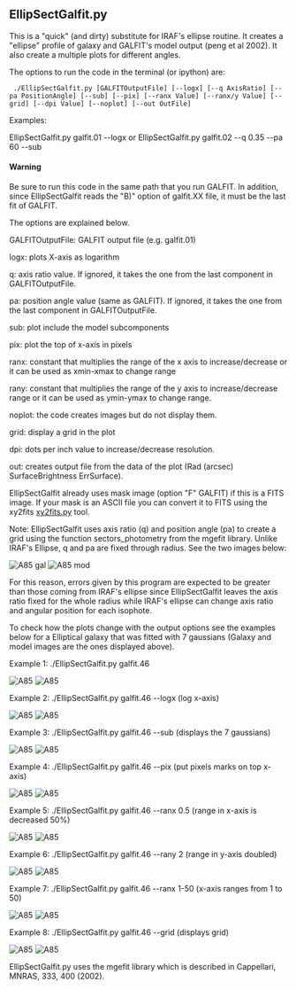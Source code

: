 
## EllipSectGalfit.py

This is a "quick" (and dirty) substitute for IRAF's ellipse
routine. It creates a "ellipse" profile of galaxy
and GALFIT's model output (peng et al 2002). It also create a
multiple plots for different angles.  

The options to run the code in the terminal (or ipython) are:

```
 ./EllipSectGalfit.py [GALFITOutputFile] [--logx] [--q AxisRatio] [--pa PositionAngle] [--sub] [--pix] [--ranx Value] [--ranx/y Value] [--grid] [--dpi Value] [--noplot] [--out OutFile]
 ```

Examples: 

 EllipSectGalfit.py galfit.01 --logx
or 
 EllipSectGalfit.py galfit.02 --q 0.35 --pa 60 --sub

#### Warning
Be sure to run this code in the same path that you run GALFIT. In addition,
since EllipSectGalfit reads the "B)" option of galfit.XX file, it 
must be the last fit of GALFIT. 

The options are explained below.

GALFITOutputFile: GALFIT output file  (e.g. galfit.01)

logx: plots X-axis as logarithm

q: axis ratio value. If ignored, it takes the one from the last component in GALFITOutputFile.

pa: position angle value (same as GALFIT).  If ignored, it takes the one 
from the last component in GALFITOutputFile.

sub: plot include the model subcomponents

pix: plot the top of x-axis in pixels

ranx: constant that multiplies the range of the x axis to increase/decrease or 
it can be used as xmin-xmax to change range

rany: constant that multiplies the range of the y axis to increase/decrease range
or it can be used as ymin-ymax to change range.

noplot: the code creates images but do not display them.

grid: display a grid in the plot

dpi: dots per inch value to increase/decrease resolution.

out: creates output file from the data of the plot (Rad (arcsec) SurfaceBrightness  ErrSurface). 

EllipSectGalfit already uses mask image (option "F" GALFIT) if this
is a FITS image. If your mask is an ASCII file you can convert it to FITS
using the xy2fits [xy2fits.py](./xy2fits.md) tool.

Note: EllipSectGalfit uses axis ratio (q) and position angle (pa) to create a grid 
using the function sectors_photometry from the mgefit library. Unlike IRAF's Ellipse, 
q and pa are fixed through radius. See the two images below: 

![A85 gal](../img/A85.img.png)
![A85 mod](../img/A85.img.mod.png)

For this reason, errors given by this program are expected to 
be greater than those coming from IRAF's ellipse since EllipSectGalfit 
leaves the axis ratio fixed for the whole radius while IRAF's ellipse
can change axis ratio and angular position for each isophote.

To check how the plots change with the output options see 
the examples below for a Elliptical galaxy that was fitted 
with 7 gaussians (Galaxy and model images are the ones 
displayed above). 

Example 1: 
./EllipSectGalfit.py galfit.46 

![A85 ](../img/A85.png)
![A85 ](../img/A85.mul.png)

Example 2:
./EllipSectGalfit.py galfit.46 --logx
(log x-axis)

![A85 ](../img/A85.log.png)
![A85 ](../img/A85.mul.log.png)

Example 3: 
./EllipSectGalfit.py galfit.46 --sub
(displays the 7 gaussians)

![A85 ](../img/A85.sub.png)
![A85 ](../img/A85.mul.sub.png)

Example 4: 
./EllipSectGalfit.py galfit.46 --pix
(put pixels marks on top x-axis)

![A85 ](../img/A85.pix.png)
![A85 ](../img/A85.mul.pix.png)

Example 5: 
./EllipSectGalfit.py galfit.46 --ranx 0.5 
(range in x-axis is decreased 50%)

![A85 ](../img/A85.ranx1.png)
![A85 ](../img/A85.mul.ranx1.png)

Example 6: 
./EllipSectGalfit.py galfit.46 --rany 2 
(range in y-axis doubled)

![A85 ](../img/A85.rany1.png)
![A85 ](../img/A85.mul.rany1.png)

Example 7: 
./EllipSectGalfit.py galfit.46 --ranx 1-50 
(x-axis ranges from 1 to 50)

![A85 ](../img/A85.ranx2.png)
![A85 ](../img/A85.mul.ranx2.png)

Example 8: 
./EllipSectGalfit.py galfit.46 --grid 
(displays grid)

![A85 ](../img/A85.grid.png)
![A85 ](../img/A85.mul.grid.png)

EllipSectGalfit.py uses the mgefit library which is
described in Cappellari, MNRAS, 333, 400 (2002).
